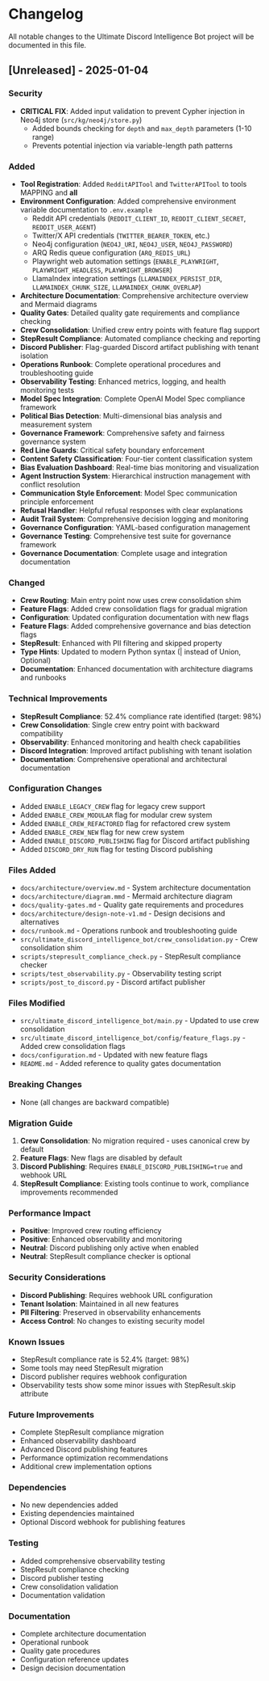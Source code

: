 # Changelog

All notable changes to the Ultimate Discord Intelligence Bot project will be documented in this file.

## [Unreleased] - 2025-01-04

### Security

- **CRITICAL FIX**: Added input validation to prevent Cypher injection in Neo4j store (`src/kg/neo4j/store.py`)
  - Added bounds checking for `depth` and `max_depth` parameters (1-10 range)
  - Prevents potential injection via variable-length path patterns

### Added

- **Tool Registration**: Added `RedditAPITool` and `TwitterAPITool` to tools MAPPING and __all__
- **Environment Configuration**: Added comprehensive environment variable documentation to `.env.example`
  - Reddit API credentials (`REDDIT_CLIENT_ID`, `REDDIT_CLIENT_SECRET`, `REDDIT_USER_AGENT`)
  - Twitter/X API credentials (`TWITTER_BEARER_TOKEN`, etc.)
  - Neo4j configuration (`NEO4J_URI`, `NEO4J_USER`, `NEO4J_PASSWORD`)
  - ARQ Redis queue configuration (`ARQ_REDIS_URL`)
  - Playwright web automation settings (`ENABLE_PLAYWRIGHT`, `PLAYWRIGHT_HEADLESS`, `PLAYWRIGHT_BROWSER`)
  - LlamaIndex integration settings (`LLAMAINDEX_PERSIST_DIR`, `LLAMAINDEX_CHUNK_SIZE`, `LLAMAINDEX_CHUNK_OVERLAP`)
- **Architecture Documentation**: Comprehensive architecture overview and Mermaid diagrams
- **Quality Gates**: Detailed quality gate requirements and compliance checking
- **Crew Consolidation**: Unified crew entry points with feature flag support
- **StepResult Compliance**: Automated compliance checking and reporting
- **Discord Publisher**: Flag-guarded Discord artifact publishing with tenant isolation
- **Operations Runbook**: Complete operational procedures and troubleshooting guide
- **Observability Testing**: Enhanced metrics, logging, and health monitoring tests
- **Model Spec Integration**: Complete OpenAI Model Spec compliance framework
- **Political Bias Detection**: Multi-dimensional bias analysis and measurement system
- **Governance Framework**: Comprehensive safety and fairness governance system
- **Red Line Guards**: Critical safety boundary enforcement
- **Content Safety Classification**: Four-tier content classification system
- **Bias Evaluation Dashboard**: Real-time bias monitoring and visualization
- **Agent Instruction System**: Hierarchical instruction management with conflict resolution
- **Communication Style Enforcement**: Model Spec communication principle enforcement
- **Refusal Handler**: Helpful refusal responses with clear explanations
- **Audit Trail System**: Comprehensive decision logging and monitoring
- **Governance Configuration**: YAML-based configuration management
- **Governance Testing**: Comprehensive test suite for governance framework
- **Governance Documentation**: Complete usage and integration documentation

### Changed

- **Crew Routing**: Main entry point now uses crew consolidation shim
- **Feature Flags**: Added crew consolidation flags for gradual migration
- **Configuration**: Updated configuration documentation with new flags
- **Feature Flags**: Added comprehensive governance and bias detection flags
- **StepResult**: Enhanced with PII filtering and skipped property
- **Type Hints**: Updated to modern Python syntax (| instead of Union, Optional)
- **Documentation**: Enhanced documentation with architecture diagrams and runbooks

### Technical Improvements

- **StepResult Compliance**: 52.4% compliance rate identified (target: 98%)
- **Crew Consolidation**: Single crew entry point with backward compatibility
- **Observability**: Enhanced monitoring and health check capabilities
- **Discord Integration**: Improved artifact publishing with tenant isolation
- **Documentation**: Comprehensive operational and architectural documentation

### Configuration Changes

- Added `ENABLE_LEGACY_CREW` flag for legacy crew support
- Added `ENABLE_CREW_MODULAR` flag for modular crew system
- Added `ENABLE_CREW_REFACTORED` flag for refactored crew system
- Added `ENABLE_CREW_NEW` flag for new crew system
- Added `ENABLE_DISCORD_PUBLISHING` flag for Discord artifact publishing
- Added `DISCORD_DRY_RUN` flag for testing Discord publishing

### Files Added

- `docs/architecture/overview.md` - System architecture documentation
- `docs/architecture/diagram.mmd` - Mermaid architecture diagram
- `docs/quality-gates.md` - Quality gate requirements and procedures
- `docs/architecture/design-note-v1.md` - Design decisions and alternatives
- `docs/runbook.md` - Operations runbook and troubleshooting guide
- `src/ultimate_discord_intelligence_bot/crew_consolidation.py` - Crew consolidation shim
- `scripts/stepresult_compliance_check.py` - StepResult compliance checker
- `scripts/test_observability.py` - Observability testing script
- `scripts/post_to_discord.py` - Discord artifact publisher

### Files Modified

- `src/ultimate_discord_intelligence_bot/main.py` - Updated to use crew consolidation
- `src/ultimate_discord_intelligence_bot/config/feature_flags.py` - Added crew consolidation flags
- `docs/configuration.md` - Updated with new feature flags
- `README.md` - Added reference to quality gates documentation

### Breaking Changes

- None (all changes are backward compatible)

### Migration Guide

1. **Crew Consolidation**: No migration required - uses canonical crew by default
2. **Feature Flags**: New flags are disabled by default
3. **Discord Publishing**: Requires `ENABLE_DISCORD_PUBLISHING=true` and webhook URL
4. **StepResult Compliance**: Existing tools continue to work, compliance improvements recommended

### Performance Impact

- **Positive**: Improved crew routing efficiency
- **Positive**: Enhanced observability and monitoring
- **Neutral**: Discord publishing only active when enabled
- **Neutral**: StepResult compliance checker is optional

### Security Considerations

- **Discord Publishing**: Requires webhook URL configuration
- **Tenant Isolation**: Maintained in all new features
- **PII Filtering**: Preserved in observability enhancements
- **Access Control**: No changes to existing security model

### Known Issues

- StepResult compliance rate is 52.4% (target: 98%)
- Some tools may need StepResult migration
- Discord publisher requires webhook configuration
- Observability tests show some minor issues with StepResult.skip attribute

### Future Improvements

- Complete StepResult compliance migration
- Enhanced observability dashboard
- Advanced Discord publishing features
- Performance optimization recommendations
- Additional crew implementation options

### Dependencies

- No new dependencies added
- Existing dependencies maintained
- Optional Discord webhook for publishing features

### Testing

- Added comprehensive observability testing
- StepResult compliance checking
- Discord publisher testing
- Crew consolidation validation
- Documentation validation

### Documentation

- Complete architecture documentation
- Operational runbook
- Quality gate procedures
- Configuration reference updates
- Design decision documentation
